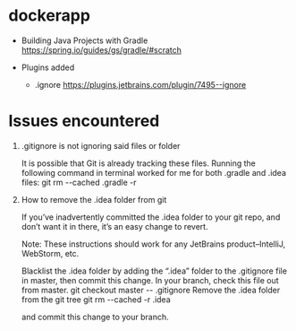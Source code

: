 # dockerapp


- Building Java Projects with Gradle  
https://spring.io/guides/gs/gradle/#scratch

- Plugins added
    - .ignore 
    https://plugins.jetbrains.com/plugin/7495--ignore
    
    
    
    
    
    
    
 # Issues encountered
 
 1. .gitignore is not ignoring said files or folder
 
    
     It is possible that Git is already tracking these files.  Running the following command in terminal worked for me for both .gradle and .idea files: 
     git rm --cached .gradle -r
     

 
 2. How to remove the .idea folder from git
    
     
    If you’ve inadvertently committed the .idea folder to your git repo, and don’t want it in there, it’s an easy change to revert.
    
    Note: These instructions should work for any JetBrains product–IntelliJ, WebStorm, etc.
    
    Blacklist the .idea folder by adding the “.idea” folder to the .gitignore file in master, then commit this change.
    In your branch, check this file out from master. git checkout master -- .gitignore
    Remove the .idea folder from the git tree
    git rm --cached -r .idea
    
    and commit this change to your branch.